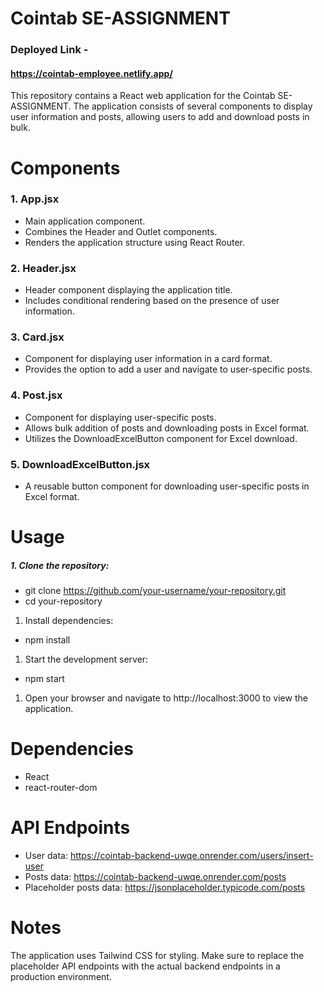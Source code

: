 # Cointab SE-ASSIGNMENT
### Deployed Link - 
#### https://cointab-employee.netlify.app/

This repository contains a React web application for the Cointab SE-ASSIGNMENT. The application consists of several components to display user information and posts, allowing users to add and download posts in bulk.

# Components
### 1. App.jsx
  - Main application component.
  - Combines the Header and Outlet components.
  - Renders the application structure using React Router.
### 2. Header.jsx
  - Header component displaying the application title.
  - Includes conditional rendering based on the presence of user information.
### 3. Card.jsx
  - Component for displaying user information in a card format.
  - Provides the option to add a user and navigate to user-specific posts.
### 4. Post.jsx
  - Component for displaying user-specific posts.
  - Allows bulk addition of posts and downloading posts in Excel format.
  - Utilizes the DownloadExcelButton component for Excel download.
### 5. DownloadExcelButton.jsx
  - A reusable button component for downloading user-specific posts in Excel format.
# Usage
##### 1. Clone the repository:
  - git clone https://github.com/your-username/your-repository.git
  - cd your-repository
1. Install dependencies:
  - npm install
1. Start the development server:
  - npm start
1. Open your browser and navigate to http://localhost:3000 to view the application.
# Dependencies
- React
- react-router-dom
# API Endpoints
- User data: https://cointab-backend-uwqe.onrender.com/users/insert-user
- Posts data: https://cointab-backend-uwqe.onrender.com/posts
- Placeholder posts data: https://jsonplaceholder.typicode.com/posts
# Notes
The application uses Tailwind CSS for styling.
Make sure to replace the placeholder API endpoints with the actual backend endpoints in a production environment.
